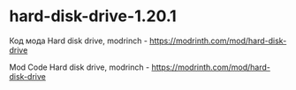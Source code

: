 # hard-disk-drive-1.20.1
Код мода Hard disk drive, modrinch - https://modrinth.com/mod/hard-disk-drive

Mod Code Hard disk drive, modrinch - https://modrinth.com/mod/hard-disk-drive
